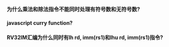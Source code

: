 #### 为什么乘法和除法指令不能同时处理有符号数和无符号数?

#### javascript curry function?

#### RV32IM汇编为什么同时有lh rd, imm(rs1)和lhu rd, imm(rs1)指令?